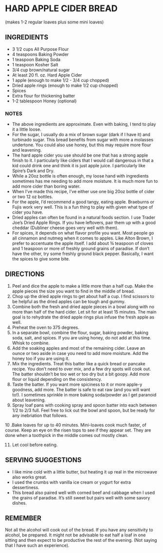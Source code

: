 # HARD APPLE CIDER BREAD

(makes 1-2 regular loaves plus some mini loaves)

## INGREDIENTS 
* 3 1/2 cups All Purpose Flour 
* 4 teaspoons Baking Powder
* 1 teaspoon Baking Soda
* 1 teaspoon Kosher Salt
* 3/4 cup brown/natural sugar 
* At least 20 fl. oz. Hard Apple Cider
* 1 apple  (enough to make 1/2 - 3/4 cup chopped)
* Dried apple rings (enough to make 1/2 cup chopped)
* Spices 
* Extra flour for thickening batter
* 1-2 tablespoon Honey (optional)

### NOTES
* The above ingredients are approximate. Even with baking, I tend to play it a little loose.
* For the sugar, I usually do a mix of brown sugar (dark if I have it) and turbinado sugar. This bread benefits from sugar with more a molasses undertone. You could also use honey, but this may require more flour and leavening.
* The hard apple cider you use should be one that has a strong apple finish to it. I particularly like ciders that I would call dangerous in that a kid could drink one and think it is just apple juice. I particularly like Spire’s Dark and Dry. 
* While a 20oz bottle is often enough, my loose hand with ingredients sometimes has me needing to add more moisture. It is much more fun to add more cider than boring water.
* When I’ve made this recipe, I’ve either use one big 20oz bottle of cider or two 12 oz bottles. 
* For the apple, I’d recommend a good tangy, eating apple. Braeburns or Fujis work very well. This is a fun thing to play with given what type of cider you have.
* Dried apples can often be found in a natural foods section. I use Trader Joe’s Dried Apple Rings. If you have leftovers, pair them up with a good cheddar (Dubliner cheese goes very well with them). 
* For spices, it depends on what flavor profile you want. Most people go all cinnamon and nutmeg when it comes to apples. Like Alton Brown, I prefer to accentuate the apple itself. I add about ¾ teaspoon of cloves and 1 teaspoon or more of freshly ground grains of paradise. If don’t have the other, try some freshly ground black pepper. Basically, I want the spices to give some bite.

## DIRECTIONS
1. Peel and dice the apple to make a little more than a half cup. Make the apple pieces the size you want to find in the middle of bread.
2. Chop up the dried apple rings to get about half a cup. I find scissors to be helpful as the dried apples can be tough and gummy.
3. Combine both the fresh and dried apple pieces in a bowl along with no more than half of the hard cider. Let sit for at least 15 minutes. The main goal is to rehydrate the dried apple rings plus infuse the fresh apple as well. 
4. Preheat the oven to 375 degrees.
5. In a separate bowl, combine the flour, sugar, baking powder, baking soda, salt, and spices. If you are using honey, do not add at this time. Whisk to combine. 
6. Add the soaking apples and most of the remaining cider. Leave an ounce or two aside in case you need to add more moisture. Add the honey too if you are using it.
7. Mix the ingredients. Treat this batter like a quick bread or pancake recipe. You don’t need to over mix, and a few dry spots will cook out. The batter shouldn’t be too wet or too dry but a bit goopy. Add more flour or liquid depending on the consistency.
8. Taste the batter. If you want more spiciness to it or more apple-y goodness, add more. The batter is safe to eat raw (and you will want to!). I sometimes sprinkle in more baking soda/powder as I get paranoid about leavening.
9. Spray loaf pans with cooking spray and spoon batter into each between 1/2 to 2/3 full. Feel free to lick out the bowl and spoon, but be ready for any inebriation that follows.

10 .Bake loaves for up to 40 minutes. Mini-loaves cook much faster, of course. Keep an eye on the risen tops to see if they appear set. They are done when a toothpick in the middle comes out mostly clean.

11. Let cool before eating.

## SERVING SUGGESTIONS
* I like mine cold with a little butter, but heating it up real in the microwave also works great. 
* I used the crumbs with vanilla ice cream or yogurt for extra dessertiness.
* This bread also paired well with corned beef and cabbage when I used the grains of paradise. It’s still sweet but pairs well with some savory dishes.

## REMEMBER
Not all the alcohol will cook out of the bread. If you have any sensitivity to alcohol, be prepared. It might not be advisable to eat half a loaf in one sitting and then expect to be productive the rest of the evening. (Not saying that I have such an experience).
